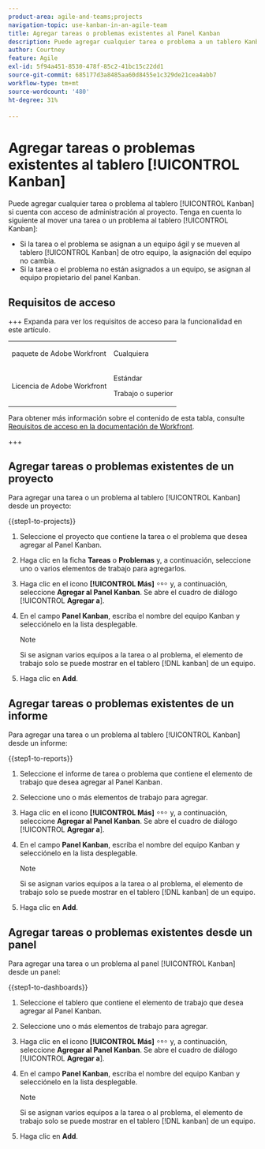 ```yaml
---
product-area: agile-and-teams;projects
navigation-topic: use-kanban-in-an-agile-team
title: Agregar tareas o problemas existentes al Panel Kanban
description: Puede agregar cualquier tarea o problema a un tablero Kanban si tiene acceso de Administración al proyecto.
author: Courtney
feature: Agile
exl-id: 5f94a451-8530-478f-85c2-41bc15c22dd1
source-git-commit: 685177d3a8485aa60d8455e1c329de21cea4abb7
workflow-type: tm+mt
source-wordcount: '480'
ht-degree: 31%

---
```


# Agregar tareas o problemas existentes al tablero [!UICONTROL Kanban]

<!-- Audited: 4/2025 -->

Puede agregar cualquier tarea o problema al tablero [!UICONTROL Kanban] si cuenta con acceso de administración al proyecto. Tenga en cuenta lo siguiente al mover una tarea o un problema al tablero [!UICONTROL Kanban]:

* Si la tarea o el problema se asignan a un equipo ágil y se mueven al tablero [!UICONTROL Kanban] de otro equipo, la asignación del equipo no cambia.
* Si la tarea o el problema no están asignados a un equipo, se asignan al equipo propietario del panel Kanban.

## Requisitos de acceso

+++ Expanda para ver los requisitos de acceso para la funcionalidad en este artículo.

<table style="table-layout:auto"> 
 <col> 
 </col> 
 <col> 
 </col> 
 <tbody> 
  <tr> 
   <td role="rowheader">paquete de Adobe Workfront</td> 
   <td> <p>Cualquiera</p> </td> 
  </tr> 
  <tr> 
   <td role="rowheader">Licencia de Adobe Workfront</td> 
   <td> <p>Estándar</p> 
   <p>Trabajo o superior</p> </td> 
  </tr>
 </tbody> 
</table>

Para obtener más información sobre el contenido de esta tabla, consulte [Requisitos de acceso en la documentación de Workfront](/help/quicksilver/administration-and-setup/add-users/access-levels-and-object-permissions/access-level-requirements-in-documentation.md).

+++

## Agregar tareas o problemas existentes de un proyecto

Para agregar una tarea o un problema al tablero [!UICONTROL Kanban] desde un proyecto:

{{step1-to-projects}}

1. Seleccione el proyecto que contiene la tarea o el problema que desea agregar al Panel Kanban.
1. Haga clic en la ficha **Tareas** o **Problemas** y, a continuación, seleccione uno o varios elementos de trabajo para agregarlos.
1. Haga clic en el icono **[!UICONTROL Más]** ![Icono de más](assets/more-icon.png) y, a continuación, seleccione **Agregar al Panel Kanban**. Se abre el cuadro de diálogo [!UICONTROL **Agregar a**].
1. En el campo **Panel Kanban**, escriba el nombre del equipo Kanban y selecciónelo en la lista desplegable.

   >[!NOTE]
   >
   >Si se asignan varios equipos a la tarea o al problema, el elemento de trabajo solo se puede mostrar en el tablero [!DNL kanban] de un equipo.

1. Haga clic en **Add**.


## Agregar tareas o problemas existentes de un informe

Para agregar una tarea o un problema al tablero [!UICONTROL Kanban] desde un informe:

{{step1-to-reports}}

1. Seleccione el informe de tarea o problema que contiene el elemento de trabajo que desea agregar al Panel Kanban.
1. Seleccione uno o más elementos de trabajo para agregar.
1. Haga clic en el icono **[!UICONTROL Más]** ![Icono de más](assets/more-icon.png) y, a continuación, seleccione **Agregar al Panel Kanban**. Se abre el cuadro de diálogo [!UICONTROL **Agregar a**].
1. En el campo **Panel Kanban**, escriba el nombre del equipo Kanban y selecciónelo en la lista desplegable.

   >[!NOTE]
   >
   >Si se asignan varios equipos a la tarea o al problema, el elemento de trabajo solo se puede mostrar en el tablero [!DNL kanban] de un equipo.

1. Haga clic en **Add**.



## Agregar tareas o problemas existentes desde un panel

Para agregar una tarea o un problema al panel [!UICONTROL Kanban] desde un panel:

{{step1-to-dashboards}}

1. Seleccione el tablero que contiene el elemento de trabajo que desea agregar al Panel Kanban.
1. Seleccione uno o más elementos de trabajo para agregar.
1. Haga clic en el icono **[!UICONTROL Más]** ![Icono de más](assets/more-icon.png) y, a continuación, seleccione **Agregar al Panel Kanban**. Se abre el cuadro de diálogo [!UICONTROL **Agregar a**].
1. En el campo **Panel Kanban**, escriba el nombre del equipo Kanban y selecciónelo en la lista desplegable.

   >[!NOTE]
   >
   >Si se asignan varios equipos a la tarea o al problema, el elemento de trabajo solo se puede mostrar en el tablero [!DNL kanban] de un equipo.

1. Haga clic en **Add**.